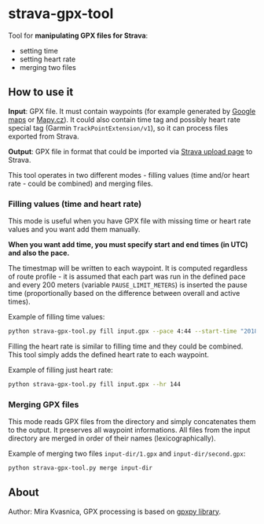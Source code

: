 # strava-gpx-tool

Tool for **manipulating GPX files for Strava**:

- setting time
- setting heart rate
- merging two files

## How to use it

**Input**: GPX file. It must contain waypoints (for example generated by [Google maps](https://maps.google.com) or [Mapy.cz](https://mapy.cz)). It could also contain time tag and possibly heart rate special tag (Garmin `TrackPointExtension/v1`), so it can process files exported from Strava.

**Output**: GPX file in format that could be imported via [Strava upload page](https://www.strava.com/upload/select) to Strava.

This tool operates in two different modes - filling values (time and/or heart rate - could be combined) and merging files.

### Filling values (time and heart rate)

This mode is useful when you have GPX file with missing time or heart rate values and you want add them manually.

**When you want add time, you must specify start and end times (in UTC) and also the pace.**

The timestmap will be written to each waypoint. It is computed regardless of route profile - it is assumed that each part was run in the defined pace and every 200 meters (variable `PAUSE_LIMIT_METERS`) is inserted the pause time (proportionally based on the difference between overall and active times).

Example of filling time values:

```bash
python strava-gpx-tool.py fill input.gpx --pace 4:44 --start-time "2018-09-15 17:53:10" --end-time "2018-09-15 19:39:50"
```

Filling the heart rate is similar to filling time and they could be combined. This tool simply adds the defined heart rate to each waypoint.

Example of filling just heart rate:

```bash
python strava-gpx-tool.py fill input.gpx --hr 144
```

### Merging GPX files

This mode reads GPX files from the directory and simply concatenates them to the output. It preserves all waypoint informations. All files from the input directory are merged in order of their names (lexicographically).

Example of merging two files `input-dir/1.gpx` and `input-dir/second.gpx`:

```bash
python strava-gpx-tool.py merge input-dir
```

## About

Author: Mira Kvasnica, GPX processing is based on [gpxpy library](https://github.com/tkrajina/gpxpy).